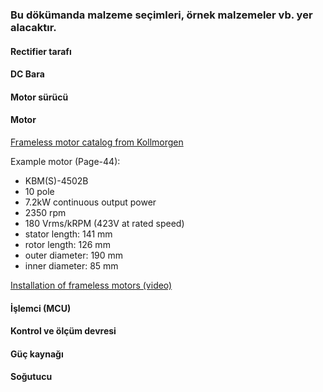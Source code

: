### Bu dökümanda malzeme seçimleri, örnek malzemeler vb. yer alacaktır.

#### Rectifier tarafı

#### DC Bara

#### Motor sürücü

#### Motor
[Frameless motor catalog from Kollmorgen](http://www.kollmorgen.com/en-us/products/motors/direct-drive/kbm-series-frameless/_literature/kbm-selection-guide-en-us_revg/)

Example motor (Page-44):
- KBM(S)-4502B
- 10 pole
- 7.2kW continuous output power
- 2350 rpm
- 180 Vrms/kRPM (423V at rated speed)
- stator length: 141 mm
- rotor length: 126 mm
- outer diameter: 190 mm
- inner diameter: 85 mm

[Installation of frameless motors (video)](http://www.kollmorgen.com/en-us/products/motors/direct-drive/kbm-series-frameless/)
#### İşlemci (MCU)


#### Kontrol ve ölçüm devresi


#### Güç kaynağı

#### Soğutucu
